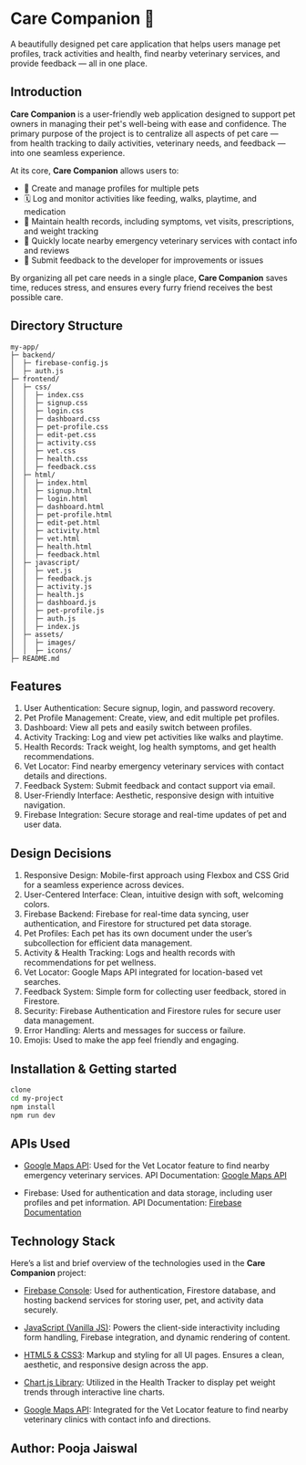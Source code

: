 # **Care Companion 🐾**
A beautifully designed pet care application that helps users manage pet profiles, track activities and health, find nearby veterinary services, and provide feedback — all in one place.

## Introduction
**Care Companion** is a user-friendly web application designed to support pet owners in managing their pet's well-being with ease and confidence. The primary purpose of the project is to centralize all aspects of pet care — from health tracking to daily activities, veterinary needs, and feedback — into one seamless experience.

At its core, **Care Companion** allows users to:

- 👤 Create and manage profiles for multiple pets  
- 🗓️ Log and monitor activities like feeding, walks, playtime, and medication  
- 🏥 Maintain health records, including symptoms, vet visits, prescriptions, and weight tracking  
- 📍 Quickly locate nearby emergency veterinary services with contact info and reviews  
- 📝 Submit feedback to the developer for improvements or issues  

By organizing all pet care needs in a single place, **Care Companion** saves time, reduces stress, and ensures every furry friend receives the best possible care.


## Directory Structure
```
my-app/
├─ backend/
│  ├─ firebase-config.js
│  ├─ auth.js
├─ frontend/
│  ├─ css/
│  │  ├─ index.css
│  │  ├─ signup.css
│  │  ├─ login.css
│  │  ├─ dashboard.css
│  │  ├─ pet-profile.css
│  │  ├─ edit-pet.css
│  │  ├─ activity.css
│  │  ├─ vet.css
│  │  ├─ health.css
│  │  ├─ feedback.css
│  ├─ html/
│  │  ├─ index.html
│  │  ├─ signup.html
│  │  ├─ login.html
│  │  ├─ dashboard.html
│  │  ├─ pet-profile.html
│  │  ├─ edit-pet.html
│  │  ├─ activity.html
│  │  ├─ vet.html
│  │  ├─ health.html
│  │  ├─ feedback.html
│  ├─ javascript/
│  │  ├─ vet.js
│  │  ├─ feedback.js
│  │  ├─ activity.js
│  │  ├─ health.js
│  │  ├─ dashboard.js
│  │  ├─ pet-profile.js
│  │  ├─ auth.js
│  │  ├─ index.js
│  ├─ assets/
│  │  ├─ images/
│  │  ├─ icons/
├─ README.md
```

## Features
1. User Authentication: Secure signup, login, and password recovery.
2. Pet Profile Management: Create, view, and edit multiple pet profiles.
3. Dashboard: View all pets and easily switch between profiles.
4. Activity Tracking: Log and view pet activities like walks and playtime.
5. Health Records: Track weight, log health symptoms, and get health recommendations.
6. Vet Locator: Find nearby emergency veterinary services with contact details and directions.
7. Feedback System: Submit feedback and contact support via email.
8. User-Friendly Interface: Aesthetic, responsive design with intuitive navigation.
9. Firebase Integration: Secure storage and real-time updates of pet and user data.

## Design Decisions
1. Responsive Design: Mobile-first approach using Flexbox and CSS Grid for a seamless experience across devices.
2. User-Centered Interface: Clean, intuitive design with soft, welcoming colors.
3. Firebase Backend: Firebase for real-time data syncing, user authentication, and Firestore for structured pet data storage.
4. Pet Profiles: Each pet has its own document under the user’s subcollection for efficient data management.
5. Activity & Health Tracking: Logs and health records with recommendations for pet wellness.
6. Vet Locator: Google Maps API integrated for location-based vet searches.
7. Feedback System: Simple form for collecting user feedback, stored in Firestore.
8. Security: Firebase Authentication and Firestore rules for secure user data management.
9. Error Handling: Alerts and messages for success or failure.
10. Emojis: Used to make the app feel friendly and engaging.

## Installation & Getting started

```bash
clone 
cd my-project
npm install
npm run dev
```

## APIs Used
- <u>Google Maps API</u>: Used for the Vet Locator feature to find nearby emergency veterinary services.
API Documentation: [Google Maps API](https://developers.google.com/maps/documentation/javascript)

- Firebase</u>: Used for authentication and data storage, including user profiles and pet information.
API Documentation: [Firebase Documentation](https://firebase.google.com/docs)

## Technology Stack
Here’s a list and brief overview of the technologies used in the **Care Companion** project:

- <u>Firebase Console</u>: Used for authentication, Firestore database, and hosting backend services for storing user, pet, and activity data securely.

- <u>JavaScript (Vanilla JS)</u>: Powers the client-side interactivity including form handling, Firebase integration, and dynamic rendering of content.

- <u>HTML5 & CSS3</u>: Markup and styling for all UI pages. Ensures a clean, aesthetic, and responsive design across the app.

- <u>Chart.js Library</u>: Utilized in the Health Tracker to display pet weight trends through interactive line charts.

- <u>Google Maps API</u>: Integrated for the Vet Locator feature to find nearby veterinary clinics with contact info and directions.

## Author: Pooja Jaiswal
